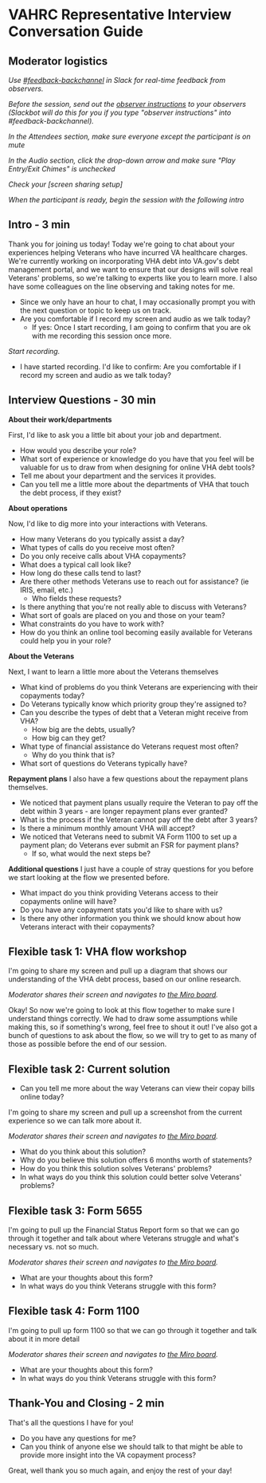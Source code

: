 # VAHRC Representative Interview Conversation Guide

## Moderator logistics

_Use [\#feedback-backchannel](https://dsva.slack.com/messages/C40B45NJK/details/) in Slack for real-time feedback from observers._

_Before the session, send out the [observer instructions](https://github.com/department-of-veterans-affairs/va.gov-team/blob/master/platform/research/during-research/howto-observer-instructions.md) to your observers (Slackbot will do this for you if you type "observer instructions" into \#feedback-backchannel)._

_In the Attendees section, make sure everyone except the participant is on mute_

_In the Audio section, click the drop-down arrow and make sure "Play Entry/Exit Chimes" is unchecked_

_Check your \[screen sharing setup\]_

_When the participant is ready, begin the session with the following intro_

## Intro - 3 min

Thank you for joining us today! Today we're going to chat about your experiences helping Veterans who have incurred VA healthcare charges. We're currently working on incorporating VHA debt into VA.gov's debt management portal, and we want to ensure that our designs will solve real Veterans' problems, so we're talking to experts like you to learn more. I also have some colleagues on the line observing and taking notes for me.

* Since we only have an hour to chat, I may occasionally prompt you with the next question or topic to keep us on track.
* Are you comfortable if I record my screen and audio as we talk today?
  * If yes: Once I start recording, I am going to confirm that you are ok with me recording this session once more.

_Start recording._

* I have started recording. I'd like to confirm: Are you comfortable if I record my screen and audio as we talk today?  

## Interview Questions - 30 min

**About their work/departments**

First, I'd like to ask you a little bit about your job and department.

* How would you describe your role?
* What sort of experience or knowledge do you have that you feel will be valuable for us to draw from when designing for online VHA debt tools?
* Tell me about your department and the services it provides.
* Can you tell me a little more about the departments of VHA that touch the debt process, if they exist?  

**About operations** 

Now, I'd like to dig more into your interactions with Veterans.

* How many Veterans do you typically assist a day?
* What types of calls do you receive most often?
* Do you only receive calls about VHA copayments?
* What does a typical call look like?
* How long do these calls tend to last?
* Are there other methods Veterans use to reach out for assistance?  (ie IRIS, email, etc.)
  * Who fields these requests? 
* Is there anything that you're not really able to discuss with Veterans?
* What sort of goals are placed on you and those on your team? 
* What constraints do you have to work with?
* How do you think an online tool becoming easily available for Veterans could help you in your role?

**About the Veterans**

Next, I want to learn a little more about the Veterans themselves

* What kind of problems do you think Veterans are experiencing with their copayments today?
* Do Veterans typically know which priority group they're assigned to? 
* Can you describe the types of debt that a Veteran might receive from VHA? 
  * How big are the debts, usually? 
  * How big can they get?  
* What type of financial assistance do Veterans request most often? 
  * Why do you think that is?
* What sort of questions do Veterans typically have?  

**Repayment plans**
I also have a few questions about the repayment plans themselves.
* We noticed that payment plans usually require the Veteran to pay off the debt within 3 years - are longer repayment plans ever granted?
* What is the process if the Veteran cannot pay off the debt after 3 years?
* Is there a minimum monthly amount VHA will accept?
* We noticed that Veterans need to submit VA Form 1100 to set up a payment plan; do Veterans ever submit an FSR for payment plans?
  * If so, what would the next steps be?  

**Additional questions**
I just have a couple of stray questions for you before we start looking at the flow we presented before.
* What impact do you think providing Veterans access to their copayments online will have?
* Do you have any copayment stats you'd like to share with us?
* Is there any other information you think we should know about how Veterans interact with their copayments?  

## Flexible task 1: VHA flow workshop

I'm going to share my screen and pull up a diagram that shows our understanding of the VHA debt process, based on our online research.

_Moderator shares their screen and navigates to [the Miro board](https://miro.com/app/board/o9J_kxbu2M4=/?moveToWidget=3074457354814915958&cot=14)._

Okay! So now we're going to look at this flow together to make sure I understand things correctly. We had to draw some assumptions while making this, so if something's wrong, feel free to shout it out! I've also got a bunch of questions to ask about the flow, so we will try to get to as many of those as possible before the end of our session.

## Flexible task 2: Current solution

* Can you tell me more about the way Veterans can view their copay bills online today? 

I'm going to share my screen and pull up a screenshot from the current experience so we can talk more about it.

_Moderator shares their screen and navigates to [the Miro board](https://miro.com/app/board/o9J_kxbu2M4=/?moveToWidget=3074457354998304151&cot=14)._

* What do you think about this solution?
* Why do you believe this solution offers 6 months worth of statements?
* How do you think this solution solves Veterans' problems?
* In what ways do you think this solution could better solve Veterans' problems?

## Flexible task 3: Form 5655

I'm going to pull up the Financial Status Report form so that we can go through it together and talk about where Veterans struggle and what's necessary vs. not so much.

_Moderator shares their screen and navigates to [the Miro board](https://miro.com/app/board/o9J_kxbu2M4=/?moveToWidget=3074457355000734622&cot=14)._

* What are your thoughts about this form?
* In what ways do you think Veterans struggle with this form?


## Flexible task 4: Form 1100

I'm going to pull up form 1100 so that we can go through it together and talk about it in more detail

_Moderator shares their screen and navigates to [the Miro board](https://miro.com/app/board/o9J_kxbu2M4=/?moveToWidget=3074457355000734799&cot=14)._

* What are your thoughts about this form?
* In what ways do you think Veterans struggle with this form?

## Thank-You and Closing - 2 min

That's all the questions I have for you! 

* Do you have any questions for me?
* Can you think of anyone else we should talk to that might be able to provide more insight into the VA copayment process? 

Great, well thank you so much again, and enjoy the rest of your day!
